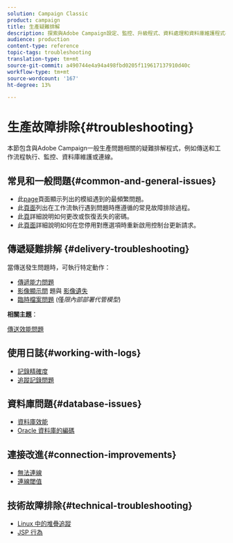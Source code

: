 ```yaml
---
solution: Campaign Classic
product: campaign
title: 生產疑難排解
description: 探索與Adobe Campaign設定、監控、升級程式、資料處理和資料庫維護程式相關的生產疑難排解程式。
audience: production
content-type: reference
topic-tags: troubleshooting
translation-type: tm+mt
source-git-commit: a490744e4a94a498fbd0205f119617137910d40c
workflow-type: tm+mt
source-wordcount: '167'
ht-degree: 13%

---
```



# 生產故障排除{#troubleshooting}

本節包含與Adobe Campaign一般生產問題相關的疑難排解程式，例如傳送和工作流程執行、監控、資料庫維護或連線。

## 常見和一般問題{#common-and-general-issues}

* 此[page](../../production/using/modules-and-frequent-issues.md)頁面顯示列出的模組遇到的最頻繁問題。
* 此[頁面](../../production/using/workflow-execution.md)列出在工作流執行遇到問題時應遵循的常見故障排除過程。
* 此[頁](../../production/using/lost-password.md)詳細說明如何更改或恢復丟失的密碼。
* 此[頁面](../../production/using/console-update.md)詳細說明如何在您停用對應選項時重新啟用控制台更新請求。

## 傳遞疑難排解 {#delivery-troubleshooting}

當傳送發生問題時，可執行特定動作：
* [傳遞能力問題](../../production/using/performance-and-throughput-issues.md#deliverability_issues)
* [影像顯示問](../../production/using/image-display-issues.md) 題與 [影像遺失](../../production/using/images-missing.md)
* [臨時檔案問題](../../production/using/temporary-files.md) (僅&#x200B;*限內部部署代管模型*)

**相關主題**：

[傳送效能問題](../../delivery/using/delivery-performances.md)

## 使用日誌{#working-with-logs}

* [記錄精確度](../../production/using/log-precision.md)
* [追蹤記錄問題](../../production/using/tracking-logs-issues.md)

## 資料庫問題{#database-issues}

* [資料庫效能](../../production/using/database-performances.md)
* [Oracle 資料庫的編碼](../../production/using/encoding-of-the-oracle-database.md)

## 連接改進{#connection-improvements}

* [無法連線](../../production/using/failure-to-connect.md)
* [連線閾值](../../production/using/connection-thresholds.md)

## 技術故障排除{#technical-troubleshooting}

* [Linux 中的堆疊追蹤](../../production/using/stack-trace-in-linux.md)
* [JSP 行為](../../production/using/jsp-behavior.md)
<!-- * [Locating Tomcat version](../../production/using/locate-tomcat-version.md)-->